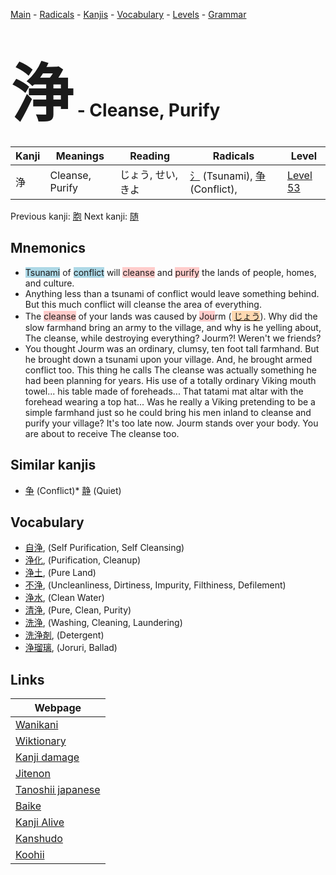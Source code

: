 <style> bigfont {font-size: 100px}</style>
[Main](../index.md) -
[Radicals](../radicals.md) -
[Kanjis](../kanjis.md) -
[Vocabulary](../vocabulary.md) -
[Levels](../levels.md) -
[Grammar](../grammar.md)
# <bigfont> 浄</bigfont> - Cleanse, Purify 

| Kanji | Meanings | Reading | Radicals | Level |
| --- | --- | --- | --- | --- |
| 浄 | Cleanse, Purify | じょう, せい, きよ | [氵](../radicals/氵.md) (Tsunami), [争](../radicals/争.md) (Conflict),  | [Level 53](../levels/wk_level53.md) |

Previous kanji: [胞](胞.md) Next kanji: [随](随.md) 

## Mnemonics
 * <span style="background-color:#ADD8E6"> Tsunami</span> of <span style="background-color:#ADD8E6"> conflict</span> will <span style="background-color:#ffcccb"> cleanse</span> and <span style="background-color:#ffcccb"> purify</span> the lands of people, homes, and culture.
* Anything less than a tsunami of conflict would leave something behind. But this much conflict will cleanse the area of everything.
* The <span style="background-color:#ffcccb"> cleanse</span> of your lands was caused by <span style="background-color:#ffcccb"> Jou</span>rm (<span style="background-color:#fed8b1"> [じょう](https://jisho.org/search/じょう)</span>). Why did the slow farmhand bring an army to the village, and why is he yelling about, The cleanse, while destroying everything? Jourm?! Weren't we friends?
* You thought Jourm was an ordinary, clumsy, ten foot tall farmhand. But he brought down a tsunami upon your village. And, he brought armed conflict too. This thing he calls The cleanse was actually something he had been planning for years. His use of a totally ordinary Viking mouth towel... his table made of foreheads... That tatami mat altar with the forehead wearing a top hat... Was he really a Viking pretending to be a simple farmhand just so he could bring his men inland to cleanse and purify your village? It's too late now. Jourm stands over your body. You are about to receive The cleanse too.


## Similar kanjis
 * [争](争.md) (Conflict)* [静](静.md) (Quiet)


## Vocabulary
 * [自浄](../vocabulary/浄.md), (Self Purification, Self Cleansing)
* [浄化](../vocabulary/浄.md), (Purification, Cleanup)
* [浄土](../vocabulary/浄.md), (Pure Land)
* [不浄](../vocabulary/浄.md), (Uncleanliness, Dirtiness, Impurity, Filthiness, Defilement)
* [浄水](../vocabulary/浄.md), (Clean Water)
* [清浄](../vocabulary/浄.md), (Pure, Clean, Purity)
* [洗浄](../vocabulary/浄.md), (Washing, Cleaning, Laundering)
* [洗浄剤](../vocabulary/浄.md), (Detergent)
* [浄瑠璃](../vocabulary/浄.md), (Joruri, Ballad)



## Links 

| Webpage |
| --- |
| [Wanikani          ](https://www.wanikani.com/kanji/浄) |
| [Wiktionary        ](https://en.wiktionary.org/wiki/浄) |
| [Kanji damage      ](http://www.kanjidamage.com/kanji/search?utf8=✓&q=浄) |
| [Jitenon           ](https://jitenon.com/kanji/浄) |
| [Tanoshii japanese ](https://www.tanoshiijapanese.com/dictionary/kanji.cfm?k=浄) |
| [Baike             ](https://baike.baidu.com/item/浄) |
| [Kanji Alive       ](https://app.kanjialive.com/浄) |
| [Kanshudo          ](https://www.kanshudo.com/searchmn?q=浄) |
| [Koohii            ](https://kanji.koohii.com/study/kanji/浄) |
